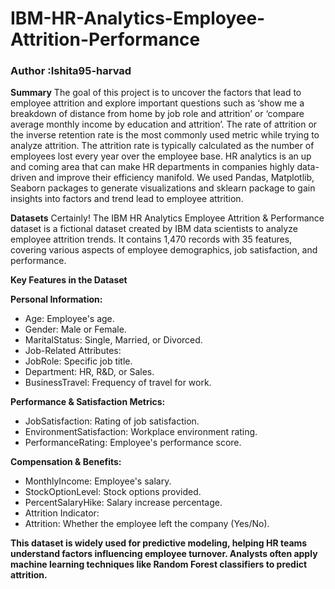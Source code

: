 # IBM-HR-Analytics-Employee-Attrition-Performance

### Author :Ishita95-harvad

**Summary**
The goal of this project is to uncover the factors that lead to employee attrition and explore important questions such as ‘show me a breakdown of distance from home by job role and attrition’ or ‘compare average monthly income by education and attrition’. The rate of attrition or the inverse retention rate is the most commonly used metric while trying to analyze attrition. The attrition rate is typically calculated as the number of employees lost every year over the employee base. HR analytics is an up and coming area that can make HR departments in companies highly data-driven and improve their efficiency manifold. We used Pandas, Matplotlib, Seaborn packages to generate visualizations and sklearn package to gain insights into factors and trend lead to employee attrition.

**Datasets**
Certainly! The IBM HR Analytics Employee Attrition & Performance dataset is a fictional dataset created by IBM data scientists to analyze employee attrition trends. It contains 1,470 records with 35 features, covering various aspects of employee demographics, job satisfaction, and performance.

**Key Features in the Dataset**

**Personal Information:**
- Age: Employee's age.
- Gender: Male or Female.
- MaritalStatus: Single, Married, or Divorced.
- Job-Related Attributes:
- JobRole: Specific job title.
- Department: HR, R&D, or Sales.
- BusinessTravel: Frequency of travel for work.

**Performance & Satisfaction Metrics:**
- JobSatisfaction: Rating of job satisfaction.
- EnvironmentSatisfaction: Workplace environment rating.
- PerformanceRating: Employee's performance score.

**Compensation & Benefits:**
- MonthlyIncome: Employee's salary.
- StockOptionLevel: Stock options provided.
- PercentSalaryHike: Salary increase percentage.
- Attrition Indicator:
- Attrition: Whether the employee left the company (Yes/No).

**This dataset is widely used for predictive modeling, helping HR teams understand factors influencing employee turnover. Analysts often apply machine learning techniques like Random Forest classifiers to predict attrition.**



